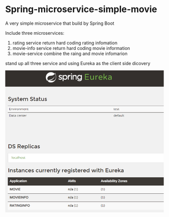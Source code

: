 # Spring-microservice-simple-movie
A very simple microservice that build by Spring Boot


Include three microservices:
1. rating service return hard coding rating infomation
2. movie-info service return hard coding movie information
3. movie-service combine the raing and movie infomarion

stand up all three service and using Eureka as the client side dicovery

 <img src="pic.png" />

